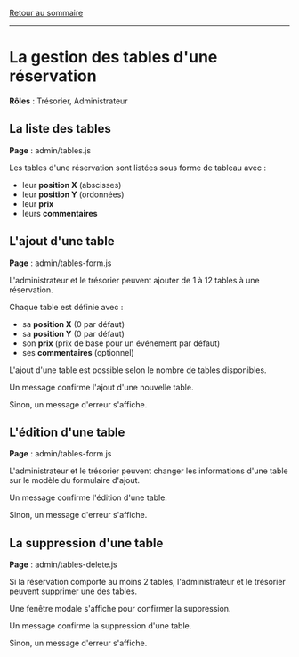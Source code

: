 [Retour au sommaire](README.md)

***

# La gestion des tables d'une réservation

**Rôles** : Trésorier, Administrateur

## La liste des tables

**Page** : admin/tables.js

Les tables d'une réservation sont listées sous forme de tableau avec :

- leur **position X** (abscisses)
- leur **position Y** (ordonnées)
- leur **prix**
- leurs **commentaires**

## L'ajout d'une table

**Page** : admin/tables-form.js

L'administrateur et le trésorier peuvent ajouter de 1 à 12 tables à une réservation.

Chaque table est définie avec :

- sa **position X** (0 par défaut)
- sa **position Y** (0 par défaut)
- son **prix** (prix de base pour un événement par défaut)
- ses **commentaires** (optionnel)

L'ajout d'une table est possible selon le nombre de tables disponibles.

Un message confirme l'ajout d'une nouvelle table.

Sinon, un message d'erreur s'affiche.

## L'édition d'une table

**Page** : admin/tables-form.js

L'administrateur et le trésorier peuvent changer les informations d'une table sur le modèle du formulaire d'ajout.

Un message confirme l'édition d'une table.

Sinon, un message d'erreur s'affiche.

## La suppression d'une table

**Page** : admin/tables-delete.js

Si la réservation comporte au moins 2 tables, l'administrateur et le trésorier peuvent supprimer une des tables.

Une fenêtre modale s'affiche pour confirmer la suppression.

Un message confirme la suppression d'une table.

Sinon, un message d'erreur s'affiche.
